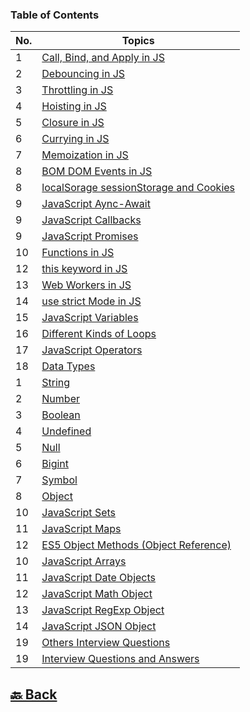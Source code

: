### Table of Contents

| No. | Topics                                                                                                                                                                  |
| --- | ----------------------------------------------------------------------------------------------------------------------------------------------------------------------- |
| 1   | <a href="https://github.com/sanjay9616/JavaScript/blob/master/JavaScript-Tutorial/Call-Bind-and-Apply.md">Call, Bind, and Apply in JS</a>                               |
| 2   | <a href="https://github.com/sanjay9616/JavaScript/blob/master/JavaScript-Tutorial/Debouncing.md">Debouncing in JS</a>                                                   |
| 3   | <a href="https://github.com/sanjay9616/JavaScript/blob/master/JavaScript-Tutorial/Throttling.md">Throttling in JS</a>                                                   |
| 4   | <a href="https://github.com/sanjay9616/JavaScript/blob/master/JavaScript-Tutorial/Hoisting.md">Hoisting in JS</a>                                                       |
| 5   | <a href="https://github.com/sanjay9616/JavaScript/blob/master/JavaScript-Tutorial/Closure.md">Closure in JS</a>                                                         |
| 6   | <a href="https://github.com/sanjay9616/JavaScript/blob/master/JavaScript-Tutorial/Currying.md">Currying in JS</a>                                                       |
| 7   | <a href="https://github.com/sanjay9616/JavaScript/blob/master/JavaScript-Tutorial/Memoization.md">Memoization in JS</a>                                                 |
| 8   | <a href="https://github.com/sanjay9616/JavaScript/blob/master/JavaScript-Tutorial/BOM-DOM-Events.md">BOM DOM Events in JS</a>                                           |
| 8   | <a href="https://github.com/sanjay9616/JavaScript/blob/master/JavaScript-Tutorial/localSorage-sessionStorage-and-Cookies.md">localSorage sessionStorage and Cookies</a> |
| 9   | <a href="https://github.com/sanjay9616/JavaScript/blob/master/JavaScript-Tutorial/Async-Await.md">JavaScript Aync-Await</a>                                             |
| 9   | <a href="https://github.com/sanjay9616/JavaScript/blob/master/JavaScript-Tutorial/Callbacks.md">JavaScript Callbacks</a>                                                |
| 9   | <a href="https://github.com/sanjay9616/JavaScript/blob/master/JavaScript-Tutorial/Promises.md">JavaScript Promises</a>                                                  |
| 10  | <a href="https://github.com/sanjay9616/JavaScript/blob/master/JavaScript-Tutorial/Functions.md">Functions in JS</a>                                                     |
| 12  | <a href="https://github.com/sanjay9616/JavaScript/blob/master/JavaScript-Tutorial/this-keyword.md">this keyword in JS</a>                                               |
| 13  | <a href="https://github.com/sanjay9616/JavaScript/blob/master/JavaScript-Tutorial/Service-Worker.md">Web Workers in JS</a>                                              |
| 14  | <a href="https://github.com/sanjay9616/JavaScript/blob/master/JavaScript-Tutorial/use-strict-Mode.md">use strict Mode in JS</a>                                         |
| 15  | <a href="https://github.com/sanjay9616/JavaScript/blob/master/JavaScript-Tutorial/Variables.md">JavaScript Variables</a>                                                |
| 16  | <a href="https://github.com/sanjay9616/JavaScript/blob/master/JavaScript-Tutorial/Loops.md">Different Kinds of Loops</a>                                                |
| 17  | <a href="https://github.com/sanjay9616/JavaScript/blob/master/JavaScript-Tutorial/Operators.md">JavaScript Operators</a>                                                |
| 18  | <a href="https://github.com/sanjay9616/JavaScript/blob/master/JavaScript-Tutorial/Data-Types.md">Data Types</a>                                                         |
| 1   | <a href="https://github.com/sanjay9616/JavaScript/blob/master/JavaScript-Tutorial/String.md">String</a>                                                                 |
| 2   | <a href="https://github.com/sanjay9616/JavaScript/blob/master/JavaScript-Tutorial/Number.md">Number</a>                                                                 |
| 3   | <a href="https://github.com/sanjay9616/JavaScript/blob/master/JavaScript-Tutorial/Boolean.md">Boolean</a>                                                               |
| 4   | <a href="https://github.com/sanjay9616/JavaScript/blob/master/JavaScript-Tutorial/Undefined.md">Undefined</a>                                                           |
| 5   | <a href="https://github.com/sanjay9616/JavaScript/blob/master/JavaScript-Tutorial/Null.md">Null</a>                                                                     |
| 6   | <a href="https://github.com/sanjay9616/JavaScript/blob/master/JavaScript-Tutorial/Bigint.md">Bigint</a>                                                                 |
| 7   | <a href="https://github.com/sanjay9616/JavaScript/blob/master/JavaScript-Tutorial/Symbol.md">Symbol</a>                                                                 |
| 8   | <a href="https://github.com/sanjay9616/JavaScript/blob/master/JavaScript-Tutorial/Object.md">Object</a>                                                                 |
| 10  | <a href="https://github.com/sanjay9616/JavaScript/blob/master/JavaScript-Tutorial/Set.md">JavaScript Sets</a>                                                           |
| 11  | <a href="https://github.com/sanjay9616/JavaScript/blob/master/JavaScript-Tutorial/Map.md">JavaScript Maps</a>                                                           |
| 12  | <a href="https://github.com/sanjay9616/JavaScript/blob/master/JavaScript-Tutorial/Object-Reference.md">ES5 Object Methods (Object Reference)</a>                        |
| 10  | <a href="https://github.com/sanjay9616/JavaScript/blob/master/JavaScript-Tutorial/Array.md">JavaScript Arrays</a>                                                       |
| 11  | <a href="https://github.com/sanjay9616/JavaScript/blob/master/JavaScript-Tutorial/Date.md">JavaScript Date Objects</a>                                                  |
| 12  | <a href="https://github.com/sanjay9616/JavaScript/blob/master/JavaScript-Tutorial/Math.md">JavaScript Math Object</a>                                                   |
| 13  | <a href="https://github.com/sanjay9616/JavaScript/blob/master/JavaScript-Tutorial/RegExp.md">JavaScript RegExp Object</a>                                               |
| 14  | <a href="https://github.com/sanjay9616/JavaScript/blob/master/JavaScript-Tutorial/JSON.md">JavaScript JSON Object</a>                                                   |
| 19  | <a href="https://github.com/sanjay9616/JavaScript/blob/master/JavaScript-Tutorial/Other/Interview.md">Others Interview Questions</a>                                    |
| 19  | <a href="https://github.com/sanjay9616/JavaScript/blob/master/JavaScript-Tutorial/Interview.md">Interview Questions and Answers</a>                                     |


<h2><a href="https://github.com/sanjay9616/JavaScript/blob/master/README.md"> 🔙 Back</a></h2>
